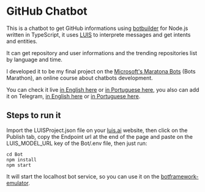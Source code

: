 # GitHub Chatbot

This is a chatbot to get GitHub informations using [botbuilder](https://github.com/Microsoft/BotBuilder) for Node.js written in TypeScript, it uses [LUIS](https://luis.ai) to interprete messages and get intents and entities.

It can get repository and user informations and the trending repositories list by language and time.

I developed it to be my final project on the [Microsoft's Maratona Bots](https://ticapacitacion.com/curso/botspt/) (Bots Marathon), an online course about chatbots development.

You can check it live [in English here](https://alefesouza.github.io/github-chatbot) or [in Portuguese here](https://alefesouza.github.io/github-chatbot/pt.html), you also can add it on Telegram, [in English here](https://t.me/ghchatbot) or [in Portuguese here](https://t.me/ghptchatbot).

## Steps to run it

Import the LUISProject.json file on your [luis.ai](https://luis.ai) website, then click on the Publish tab, copy the Endpoint url at the end of the page and paste on the LUIS_MODEL_URL key of the Bot/.env file, then just run:

    cd Bot
    npm install
    npm start

It will start the localhost bot service, so you can use it on the [botframework-emulator](https://github.com/Microsoft/BotFramework-Emulator/releases/latest).
